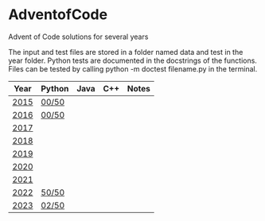 # AdventofCode
Advent of Code solutions for several years

The input and test files are stored in a folder named data and test in the year folder.
Python tests are documented in the docstrings of the functions. Files can be tested by calling python -m doctest filename.py in the terminal.


| Year | Python | Java | C++ | Notes |
|------|--------|------|-----|-------|
| [2015](https://adventofcode.com/2015) | [00/50](https://github.com/JLJVS/AdventofCode/tree/main/2015/Python) |      |     |       |
| [2016](https://adventofcode.com/2016) | [00/50](https://github.com/JLJVS/AdventofCode/tree/main/2016/Python) |      |     |       |
| [2017](https://adventofcode.com/2017) |        |      |     |       |
| [2018](https://adventofcode.com/2018) |        |      |     |       |
| [2019](https://adventofcode.com/2019) |        |      |     |       |
| [2020](https://adventofcode.com/2020) |        |      |     |       |
| [2021](https://adventofcode.com/2021) |        |      |     |       |
| [2022](https://adventofcode.com/2022) | [50/50](https://github.com/JLJVS/AdventofCode/tree/main/2022/Python) |      |     |       |
| [2023](https://adventofcode.com/2023) | [02/50](https://github.com/JLJVS/AdventofCode/tree/main/2023/Python) |      |     |       |

